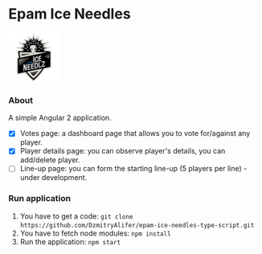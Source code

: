 # Epam Ice Needles 
![alt text](https://github.com/DzmitryAlifer/Epam-Ice-Needles/blob/master/app/img/logo.jpg)

### About

A simple Angular 2 application.
- [x] Votes page: a dashboard page that allows you to vote for/against any player.
- [x] Player details page: you can observe player's details, you can add/delete player.
- [ ] Line-up page: you can form the starting line-up (5 players per line) - under development.

### Run application
1. You have to get a code: `git clone https://github.com/DzmitryAlifer/epam-ice-needles-type-script.git`
2. You have to fetch node modules: `npm install`
3. Run the application: `npm start`
